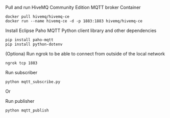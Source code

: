 Pull and run HiveMQ Community Edition MQTT broker Container
```
docker pull hivemq/hivemq-ce
docker run --name hivemq-ce -d -p 1883:1883 hivemq/hivemq-ce
```

Install Eclipse Paho MQTT Python client library and other dependencies
```
pip install paho-mqtt
pip install python-dotenv
```

(Optiona) Run ngrok to be able to connect from outside of the local network
```
ngrok tcp 1883
```

Run subscriber
```
python mqtt_subscribe.py
```

Or

Run publisher
```
python mqtt_publish
```
